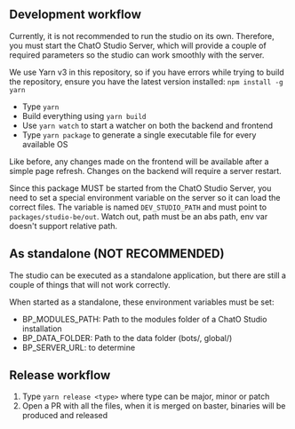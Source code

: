 ## Development workflow

Currently, it is not recommended to run the studio on its own. Therefore, you must start the ChatO Studio Server, which will provide a couple of required parameters so the studio can work smoothly with the server.

We use Yarn v3 in this repository, so if you have errors while trying to build the repository, ensure you have the latest version installed: `npm install -g yarn`

- Type `yarn`
- Build everything using `yarn build`
- Use `yarn watch` to start a watcher on both the backend and frontend
- Type `yarn package` to generate a single executable file for every available OS

Like before, any changes made on the frontend will be available after a simple page refresh. Changes on the backend will require a server restart.

Since this package MUST be started from the ChatO Studio Server, you need to set a special environment variable on the server so it can load the correct files.
The variable is named `DEV_STUDIO_PATH` and must point to `packages/studio-be/out`. Watch out, path must be an abs path, env var doesn't support relative path.

## As standalone (NOT RECOMMENDED)

The studio can be executed as a standalone application, but there are still a couple of things that will not work correctly.

When started as a standalone, these environment variables must be set:

- BP_MODULES_PATH: Path to the modules folder of a ChatO Studio installation
- BP_DATA_FOLDER: Path to the data folder (bots/, global/)
- BP_SERVER_URL: to determine

## Release workflow

1. Type `yarn release <type>` where type can be major, minor or patch
2. Open a PR with all the files, when it is merged on baster, binaries will be produced and released
